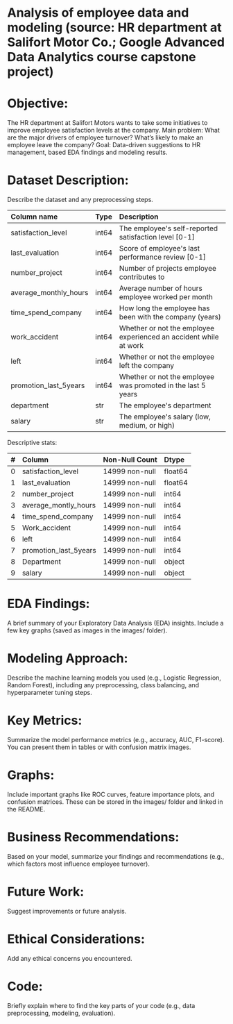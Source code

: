 # Analysis of employee data and modeling (source: HR department at Salifort Motor Co.; Google Advanced Data Analytics course capstone project)

# Objective:
The HR department at Salifort Motors wants to take some initiatives to improve employee satisfaction levels at the company. 
Main problem: What are the major drivers of employee turnover? What’s likely to make an employee leave the company?
Goal: Data-driven suggestions to HR management, based EDA findings and modeling results.

# Dataset Description:
Describe the dataset and any preprocessing steps.

| Column name | Type | Description |
|:------------|:-----|:------------|
| satisfaction_level | int64 | The employee's self-reported satisfaction level [0-1] |
| last_evaluation | int64 | Score of employee's last performance review [0-1] |
| number_project | int64 | Number of projects employee contributes to |
| average_monthly_hours | int64 | Average number of hours employee worked per month |
| time_spend_company | int64 | How long the employee has been with the company (years) |
| work_accident | int64 | Whether or not the employee experienced an accident while at work |
| left | int64 | Whether or not the employee left the company |
| promotion_last_5years | int64 | Whether or not the employee was promoted in the last 5 years |
| department | str | The employee's department |
| salary | str | The employee's salary (low, medium, or high) |

Descriptive stats:

| #  | Column                 | Non-Null Count | Dtype  |
|:--|:----------------------|:---------------|:-------|
| 0  | satisfaction_level     | 14999 non-null | float64|
| 1  | last_evaluation        | 14999 non-null | float64|
| 2  | number_project         | 14999 non-null | int64  |
| 3  | average_montly_hours   | 14999 non-null | int64  |
| 4  | time_spend_company     | 14999 non-null | int64  |
| 5  | Work_accident          | 14999 non-null | int64  |
| 6  | left                   | 14999 non-null | int64  |
| 7  | promotion_last_5years  | 14999 non-null | int64  |
| 8  | Department             | 14999 non-null | object |
| 9  | salary                 | 14999 non-null | object |

# EDA Findings:
A brief summary of your Exploratory Data Analysis (EDA) insights. Include a few key graphs (saved as images in the images/ folder).
# Modeling Approach:
Describe the machine learning models you used (e.g., Logistic Regression, Random Forest), including any preprocessing, class balancing, and hyperparameter tuning steps.
# Key Metrics:
Summarize the model performance metrics (e.g., accuracy, AUC, F1-score). You can present them in tables or with confusion matrix images.
# Graphs:
Include important graphs like ROC curves, feature importance plots, and confusion matrices. These can be stored in the images/ folder and linked in the README.
# Business Recommendations:
Based on your model, summarize your findings and recommendations (e.g., which factors most influence employee turnover).
# Future Work:
Suggest improvements or future analysis.
# Ethical Considerations:
Add any ethical concerns you encountered.
# Code:
Briefly explain where to find the key parts of your code (e.g., data preprocessing, modeling, evaluation).

